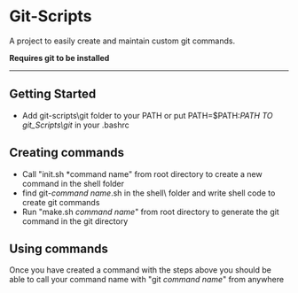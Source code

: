 # Git-Scripts

A project to easily create and maintain custom git commands.

**Requires git to be installed**

-----

## Getting Started

- Add git-scripts\git folder to your PATH or put PATH=$PATH:*PATH TO git_Scripts\git* in your .bashrc


## Creating commands

- Call "init.sh *command name" from root directory to create a new command in the shell folder
- find git-*command name*.sh in the shell\ folder and write shell code to create git commands
- Run "make.sh *command name*" from root directory to generate the git command in the git directory

## Using commands

Once you have created a command with the steps above you should be able to call your command name with "git *command name*" from anywhere


